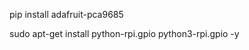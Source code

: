 pip install adafruit-pca9685
<!-- pip install RPi.GPIO -->
sudo apt-get install python-rpi.gpio python3-rpi.gpio -y